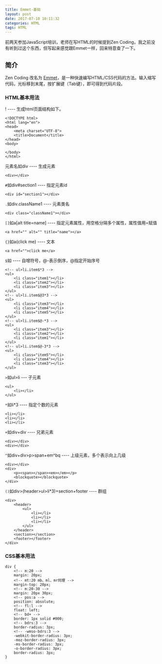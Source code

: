 ```yaml
---
title: Emmet-基础
layout: post
date: 2017-07-10 10:11:32
categories: HTML
tags: HTML
---
```


前两天参加JavaScript培训，老师在写HTML的时候提到Zen Coding，我之前没有听到过这个东西，但写起来感觉跟Emmet一样，回来特意查了一下。

## 简介

Zen Coding 改名为 [Emmet](https://www.emmet.io/)，是一种快速编写HTML/CSS代码的方法。输入缩写代码，光标移到末尾，按扩展键（Tab键），即可得到代码片段。

### HTML基本用法

! ---- 生成html页面结构如下。
```
<!DOCTYPE html>
<html lang="en">
<head>
    <meta charset="UTF-8">
    <title>Document</title>
</head>
<body>
    
</body>
</html>
```

元素名如div ---- 生成元素
```
<div></div>
```

`#`如div#section1 ---- 指定元素id
```
<div id="section1"></div>
```

`.`如div.className1 ---- 元素类名
```
<div class="className1"></div>
```

`[]`如a[alt title=name] ---- 指定元素属性，用空格分隔多个属性，属性值用=赋值
```
<a href="" alt="" title="name"></a>
```

`{}`如a{click me} ---- 文本
```
<a href="">click me</a>
```

`$`如 ---- 自增符号，@-表示倒序，@指定开始序号
```
<!-- ul>li.item$*3 -->
<ul>
    <li class="item1"></li>
    <li class="item2"></li>
    <li class="item3"></li>
</ul>
<!-- ul>li.item$@3*3 -->
<ul>
    <li class="item3"></li>
    <li class="item4"></li>
    <li class="item5"></li>
</ul>
<!-- ul>li.item$@-*3 -->
<ul>
    <li class="item3"></li>
    <li class="item2"></li>
    <li class="item1"></li>
</ul>
<!-- ul>li.item$@-3*3 -->
<ul>
    <li class="item5"></li>
    <li class="item4"></li>
    <li class="item3"></li>
</ul>
```

`>`如ul>li --- 子元素
```
<ul>
    <li></li>
</ul>
```

`*`如li*3 ---- 指定个数的元素
```
<li></li>
<li></li>
<li></li>
```

`+`如div+div ---- 兄弟元素
```
<div></div>
<div></div>
```

`^`如div+div>p>span+em^bq ---- 上级元素，多个表示向上几级
```
<div></div>
<div>
    <p><span></span><em></em></p>
    <blockquote></blockquote>
</div>
```

`()`如div>(header>ul>li*3)+section+footer ---- 群组
```
<div>
    <header>
        <ul>
            <li></li>
            <li></li>
            <li></li>
        </ul>
    </header>
    <section></section>
    <footer></footer>
</div>
```

### CSS基本用法



```
div {
    <!-- m:20 -->
    margin: 20px;
    <!-- mt:20 mb、ml、mr同理 -->
    margin-top: 20px;
    <!-- m:20-30 -->
    margin: 20px 30px;
    <!-- pos:a -->
    position: absolute;
    <!-- fl:l -->
    float: left;
    <!-- bd+ -->
    border: 1px solid #000;
    <!-- bdrs:3 -->
    border-radius: 3px;
    <!-- -wmso-bdrs:3 -->
    -webkit-border-radius: 3px;
    -moz-border-radius: 3px;
    -ms-border-radius: 3px;
    -o-border-radius: 3px;
    border-radius: 3px;
}
```




